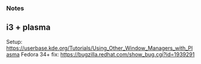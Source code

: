 ### Notes

## i3 + plasma

Setup: https://userbase.kde.org/Tutorials/Using_Other_Window_Managers_with_Plasma
Fedora 34+ fix: https://bugzilla.redhat.com/show_bug.cgi?id=1939291
